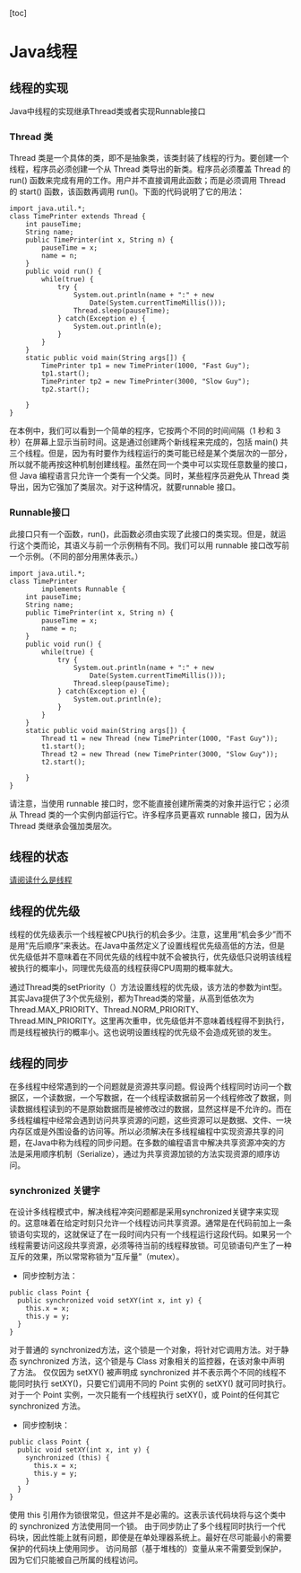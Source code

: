 [toc]

# Java线程

## 线程的实现
Java中线程的实现继承Thread类或者实现Runnable接口

### Thread 类

Thread 类是一个具体的类，即不是抽象类，该类封装了线程的行为。要创建一个线程，程序员必须创建一个从 Thread 类导出的新类。程序员必须覆盖 Thread 的 run() 函数来完成有用的工作。用户并不直接调用此函数；而是必须调用 Thread 的 start() 函数，该函数再调用 run()。下面的代码说明了它的用法：

```
import java.util.*;
class TimePrinter extends Thread {
    int pauseTime;
    String name;
    public TimePrinter(int x, String n) {
        pauseTime = x;
        name = n;
    }
    public void run() {
        while(true) {
            try {
                System.out.println(name + ":" + new 
                    Date(System.currentTimeMillis()));
                Thread.sleep(pauseTime);
            } catch(Exception e) {
                System.out.println(e);
            }
        }
    }
    static public void main(String args[]) {
        TimePrinter tp1 = new TimePrinter(1000, "Fast Guy");
        tp1.start();
        TimePrinter tp2 = new TimePrinter(3000, "Slow Guy");
        tp2.start();
    
    }
}

```

在本例中，我们可以看到一个简单的程序，它按两个不同的时间间隔（1 秒和 3 秒）在屏幕上显示当前时间。这是通过创建两个新线程来完成的，包括 main() 共三个线程。但是，因为有时要作为线程运行的类可能已经是某个类层次的一部分，所以就不能再按这种机制创建线程。虽然在同一个类中可以实现任意数量的接口，但 Java 编程语言只允许一个类有一个父类。同时，某些程序员避免从 Thread 类导出，因为它强加了类层次。对于这种情况，就要runnable 接口。

### Runnable接口

此接口只有一个函数，run()，此函数必须由实现了此接口的类实现。但是，就运行这个类而论，其语义与前一个示例稍有不同。我们可以用 runnable 接口改写前一个示例。（不同的部分用黑体表示。）


```
import java.util.*;
class TimePrinter 
        implements Runnable {
    int pauseTime;
    String name;
    public TimePrinter(int x, String n) {
        pauseTime = x;
        name = n;
    }
    public void run() {
        while(true) {
            try {
                System.out.println(name + ":" + new 
                    Date(System.currentTimeMillis()));
                Thread.sleep(pauseTime);
            } catch(Exception e) {
                System.out.println(e);
            }
        }
    }
    static public void main(String args[]) {
        Thread t1 = new Thread (new TimePrinter(1000, "Fast Guy"));
        t1.start();
        Thread t2 = new Thread (new TimePrinter(3000, "Slow Guy"));
        t2.start();
    
    }
}

```

请注意，当使用 runnable 接口时，您不能直接创建所需类的对象并运行它；必须从 Thread 类的一个实例内部运行它。许多程序员更喜欢 runnable 接口，因为从 Thread 类继承会强加类层次。

## 线程的状态

[请阅读什么是线程](thread.md)

## 线程的优先级

线程的优先级表示一个线程被CPU执行的机会多少。注意，这里用“机会多少”而不是用“先后顺序”来表达。在Java中虽然定义了设置线程优先级高低的方法，但是优先级低并不意味着在不同优先级的线程中就不会被执行，优先级低只说明该线程被执行的概率小，同理优先级高的线程获得CPU周期的概率就大。

通过Thread类的setPriority（）方法设置线程的优先级，该方法的参数为int型。其实Java提供了3个优先级别，都为Thread类的常量，从高到低依次为Thread.MAX_PRIORITY、Thread.NORM_PRIORITY、Thread.MIN_PRIORITY。这里再次重申，优先级低并不意味着线程得不到执行，而是线程被执行的概率小。这也说明设置线程的优先级不会造成死锁的发生。

## 线程的同步

在多线程中经常遇到的一个问题就是资源共享问题。假设两个线程同时访问一个数据区，一个读数据，一个写数据，在一个线程读数据前另一个线程修改了数据，则读数据线程读到的不是原始数据而是被修改过的数据，显然这样是不允许的。而在多线程编程中经常会遇到访问共享资源的问题，这些资源可以是数据、文件、一块内存区或是外围设备的访问等。所以必须解决在多线程编程中实现资源共享的问题，在Java中称为线程的同步问题。在多数的编程语言中解决共享资源冲突的方法是采用顺序机制（Serialize），通过为共享资源加锁的方法实现资源的顺序访问。

### synchronized 关键字

在设计多线程模式中，解决线程冲突问题都是采用synchronized关键字来实现的。这意味着在给定时刻只允许一个线程访问共享资源。通常是在代码前加上一条锁语句实现的，这就保证了在一段时间内只有一个线程运行这段代码。如果另一个线程需要访问这段共享资源，必须等待当前的线程释放锁。可见锁语句产生了一种互斥的效果，所以常常称锁为“互斥量”（mutex）。

* 同步控制方法：

```
public class Point {
  public synchronized void setXY(int x, int y) {
    this.x = x;
    this.y = y;
  }
}
```

对于普通的 synchronized方法，这个锁是一个对象，将针对它调用方法。对于静态 synchronized 方法，这个锁是与 Class 对象相关的监控器，在该对象中声明了方法。
仅仅因为 setXY() 被声明成 synchronized 并不表示两个不同的线程不能同时执行 setXY()，只要它们调用不同的 Point 实例的 setXY() 就可同时执行。对于一个 Point 实例，一次只能有一个线程执行 setXY()，或 Point的任何其它 synchronized 方法。


* 同步控制块：
```
public class Point {
  public void setXY(int x, int y) {
    synchronized (this) {
      this.x = x;
      this.y = y;
    }
  }
}
```

使用 this 引用作为锁很常见，但这并不是必需的。这表示该代码块将与这个类中的 synchronized 方法使用同一个锁。
由于同步防止了多个线程同时执行一个代码块，因此性能上就有问题，即使是在单处理器系统上。最好在尽可能最小的需要保护的代码块上使用同步。
访问局部（基于堆栈的）变量从来不需要受到保护，因为它们只能被自己所属的线程访问。



